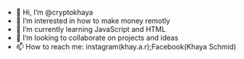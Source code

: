 - 👋 Hi, I’m @cryptokhaya
- 👀 I’m interested in how to make money remotly
- 🌱 I’m currently learning JavaScript and HTML
- 💞️ I’m looking to collaborate on projects and ideas
- 📫 How to reach me: instagram(khay.a.r);Facebook(Khaya Schmid)

<!---
cryptokhaya/cryptokhaya is a ✨ special ✨ repository because its `README.md` (this file) appears on your GitHub profile.
You can click the Preview link to take a look at your changes.
--->
